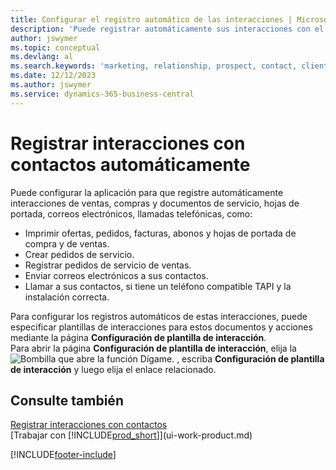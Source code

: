 ```yaml
---
title: Configurar el registro automático de las interacciones | Microsoft Docs
description: 'Puede registrar automáticamente sus interacciones con el cliente, por ejemplo, para ventas, compras y documentos de servicio o llamadas telefónicas.'
author: jswymer
ms.topic: conceptual
ms.devlang: al
ms.search.keywords: 'marketing, relationship, prospect, contact, client, customer'
ms.date: 12/12/2023
ms.author: jswymer
ms.service: dynamics-365-business-central
---
```

# Registrar interacciones con contactos automáticamente
Puede configurar la aplicación para que registre automáticamente interacciones de ventas, compras y documentos de servicio, hojas de portada, correos electrónicos, llamadas telefónicas, como:

* Imprimir ofertas, pedidos, facturas, abonos y hojas de portada de compra y de ventas.
* Crear pedidos de servicio.
* Registrar pedidos de servicio de ventas.
* Enviar correos electrónicos a sus contactos.
* Llamar a sus contactos, si tiene un teléfono compatible TAPI y la instalación correcta.

Para configurar los registros automáticos de estas interacciones, puede especificar plantillas de interacciones para estos documentos y acciones mediante la página **Configuración de plantilla de interacción**.  
Para abrir la página **Configuración de plantilla de interacción**, elija la ![Bombilla que abre la función Dígame.](media/ui-search/search_small.png "Dígame qué desea hacer") , escriba **Configuración de plantilla de interacción** y luego elija el enlace relacionado.

## Consulte también
[Registrar interacciones con contactos](marketing-interactions.md)  
[Trabajar con [!INCLUDE[prod_short](includes/prod_short.md)]](ui-work-product.md)  


[!INCLUDE[footer-include](includes/footer-banner.md)]